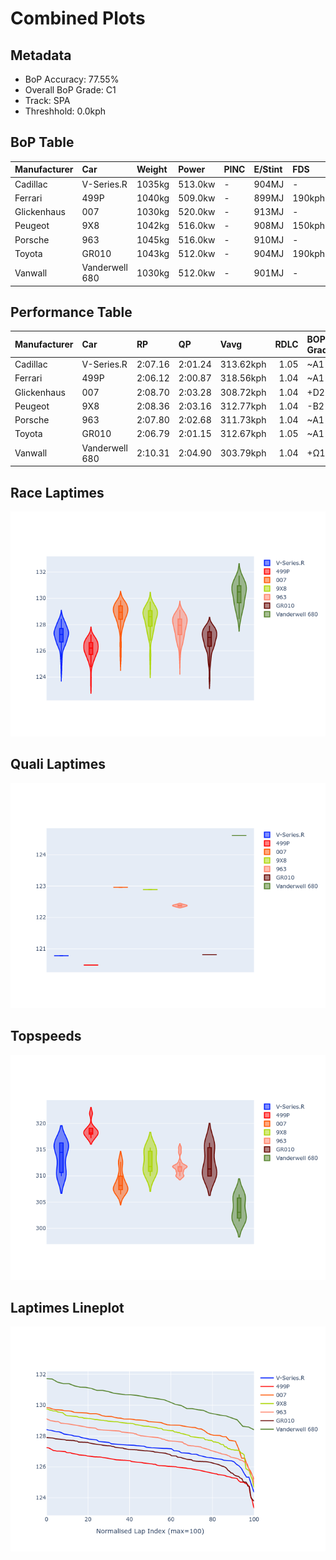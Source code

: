 # Combined Plots

## Metadata

- BoP Accuracy: 77.55%
- Overall BoP Grade: C1
- Track: SPA
- Threshhold: 0.0kph

## BoP Table
| Manufacturer   | Car            | Weight   | Power   | PINC   | E/Stint   | FDS    | RDP    | QDP     | TDP    |
|:---------------|:---------------|:---------|:--------|:-------|:----------|:-------|:-------|:--------|:-------|
| Cadillac       | V-Series.R     | 1035kg   | 513.0kw | -      | 904MJ     | -      | 44.92% | 25.00%  | 7.98%  |
| Ferrari        | 499P           | 1040kg   | 509.0kw | -      | 899MJ     | 190kph | 48.43% | 25.00%  | 3.21%  |
| Glickenhaus    | 007            | 1030kg   | 520.0kw | -      | 913MJ     | -      | 46.58% | 50.00%  | 23.12% |
| Peugeot        | 9X8            | 1042kg   | 516.0kw | -      | 908MJ     | 150kph | 44.18% | 33.33%  | 2.85%  |
| Porsche        | 963            | 1045kg   | 516.0kw | -      | 910MJ     | -      | 46.26% | 50.00%  | 7.18%  |
| Toyota         | GR010          | 1043kg   | 512.0kw | -      | 904MJ     | 190kph | 46.44% | 50.00%  | 3.26%  |
| Vanwall        | Vanderwell 680 | 1030kg   | 512.0kw | -      | 901MJ     | -      | 47.50% | 100.00% | 10.00% |

## Performance Table
| Manufacturer   | Car            | RP      | QP      | Vavg      |   RDLC | BOP-Grade   | Match   |
|:---------------|:---------------|:--------|:--------|:----------|-------:|:------------|:--------|
| Cadillac       | V-Series.R     | 2:07.16 | 2:01.24 | 313.62kph |   1.05 | ~A1         | 97.62%  |
| Ferrari        | 499P           | 2:06.12 | 2:00.87 | 318.56kph |   1.04 | ~A1         | 95.12%  |
| Glickenhaus    | 007            | 2:08.70 | 2:03.28 | 308.72kph |   1.04 | +D2         | 63.24%  |
| Peugeot        | 9X8            | 2:08.36 | 2:03.16 | 312.77kph |   1.04 | -B2         | 80.62%  |
| Porsche        | 963            | 2:07.80 | 2:02.68 | 311.73kph |   1.04 | ~A1         | 99.38%  |
| Toyota         | GR010          | 2:06.79 | 2:01.15 | 312.67kph |   1.05 | ~A1         | 96.35%  |
| Vanwall        | Vanderwell 680 | 2:10.31 | 2:04.90 | 303.79kph |   1.04 | +Ω1         | 10.53%  |

## Race Laptimes
![Race Laptimes](images/race_violin.png)

## Quali Laptimes
![Quali Laptimes](images/quali_violin.png)

## Topspeeds
![Topspeeds](images/topspeed_violin.png)

## Laptimes Lineplot
![Laptimes Lineplot](images/laptime_line.png)

